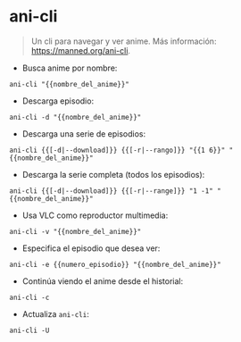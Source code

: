 # ani-cli

> Un cli para navegar y ver anime.
> Más información: <https://manned.org/ani-cli>.

- Busca anime por nombre:

`ani-cli "{{nombre_del_anime}}"`

- Descarga episodio:

`ani-cli -d "{{nombre_del_anime}}"`

- Descarga una serie de episodios:

`ani-cli {{[-d|--download]}} {{[-r|--rango]}} "{{1 6}}" "{{nombre_del_anime}}"`

- Descarga la serie completa (todos los episodios):

`ani-cli {{[-d|--download]}} {{[-r|--range]}} "1 -1" "{{nombre_del_anime}}"`

- Usa VLC como reproductor multimedia:

`ani-cli -v "{{nombre_del_anime}}"`

- Especifica el episodio que desea ver:

`ani-cli -e {{numero_episodio}} "{{nombre_del_anime}}"`

- Continúa viendo el anime desde el historial:

`ani-cli -c`

- Actualiza `ani-cli`:

`ani-cli -U`
